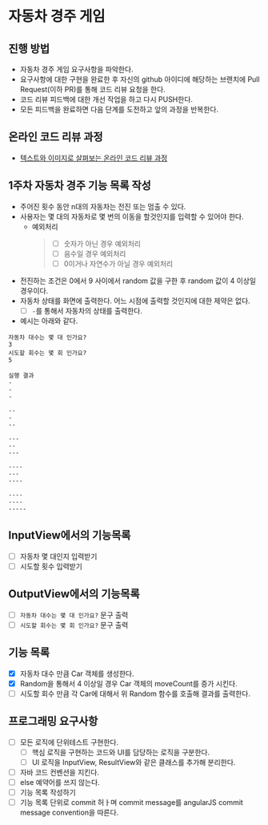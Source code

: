 # 자동차 경주 게임
## 진행 방법
* 자동차 경주 게임 요구사항을 파악한다.
* 요구사항에 대한 구현을 완료한 후 자신의 github 아이디에 해당하는 브랜치에 Pull Request(이하 PR)를 통해 코드 리뷰 요청을 한다.
* 코드 리뷰 피드백에 대한 개선 작업을 하고 다시 PUSH한다.
* 모든 피드백을 완료하면 다음 단계를 도전하고 앞의 과정을 반복한다.

## 온라인 코드 리뷰 과정
* [텍스트와 이미지로 살펴보는 온라인 코드 리뷰 과정](https://github.com/next-step/nextstep-docs/tree/master/codereview)



## 1주차 자동차 경주 기능 목록 작성
- 주어진 횟수 동안 n대의 자동차는 전진 또는 멈출 수 있다.
- 사용자는 몇 대의 자동차로 몇 번의 이동을 할것인지를 입력할 수 있어야 한다.
  - 예외처리
    >  - [ ] 숫자가 아닌 경우 예외처리
    >  - [ ] 음수일 경우 예외처리
    >  - [ ] 0이거나 자연수가 아닐 경우 예외처리
- 전진하는 조건은 0에서 9 사이에서 random 값을 구한 후 random 값이 4 이상일 경우이다. 
- 자동차 상태를 화면에 출력한다. 어느 시점에 출력할 것인지에 대한 제약은 없다.
  - [ ] `-`를 통해서 자동차의 상태를 출력한다.
- 예시는 아래와 같다.
```
자동차 대수는 몇 대 인가요?
3
시도할 회수는 몇 회 인가요?
5

실행 결과
-
-
-

--
-
--

---
--
---

----
---
----

----
----
-----
```
## InputView에서의 기능목록
- [ ] 자동차 몇 대인지 입력받기
- [ ] 시도할 횟수 입력받기

## OutputView에서의 기능목록
- [ ] `자동차 대수는 몇 대 인가요?` 문구 출력
- [ ] `시도할 회수는 몇 회 인가요?` 문구 출력

## 기능 목록
- [x] 자동차 대수 만큼 Car 객체를 생성한다.
- [x] Random을 통해서 4 이상일 경우 Car 객체의 moveCount를 증가 시킨다.
- [ ] 시도할 회수 만큼 각 Car에 대해서 위 Random 함수를 호출해 결과를 출력한다.

## 프로그래밍 요구사항
- [ ] 모든 로직에 단위테스트 구현한다.
    - [ ] 핵심 로직을 구현하는 코드와 UI를 담당하는 로직을 구분한다.
    - [ ] UI 로직을 InputView, ResultView와 같은 클래스를 추가해 분리한다.
- [ ] 자바 코드 컨벤션을 지킨다.
- [ ] else 예약어를 쓰지 않는다.
- [ ] 기능 목록 작성하기
- [ ] 기능 목록 단위로 commit 허ㅏ며 commit message를 angularJS commit message convention을 따른다.